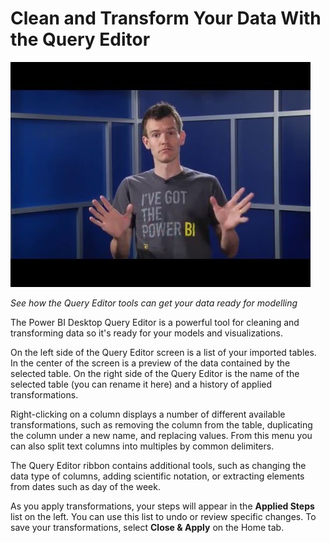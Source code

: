 <properties
   pageTitle="Clean and Transform Your Data With the Query Editor"
   description="Clean and Transform Your Data With the Query Editor"
   services="powerbi"
   documentationCenter=""
   authors="davidiseminger"
   manager="mblythe"
   editor=""
   tags=""
   featuredVideo=""/>

<tags
   ms.service="powerbi"
   ms.devlang="NA"
   ms.topic="article"
   ms.tgt_pltfrm="NA"
   ms.workload="powerbi"
   ms.date="02/17/2016"
   ms.author="v-jescoo"/>

# Clean and Transform Your Data With the Query Editor

[![Basic transformations](./media/powerbi-learning-course1-article3/videothumb.jpg)](http://www.youtube.com/watch?v=o-sinon5JYY)

*See how the Query Editor tools can get your data ready for modelling*

The Power BI Desktop Query Editor is a powerful tool for cleaning and transforming data so it's ready for your models and visualizations.

On the left side of the Query Editor screen is a list of your imported tables. In the center of the screen is a preview of the data contained by the selected table. On the right side of the Query Editor is the name of the selected table (you can rename it here) and a history of applied transformations.

Right-clicking on a column displays a number of different available transformations, such as removing the column from the table, duplicating the column under a new name, and replacing values. From this menu you can also split text columns into multiples by common delimiters.

The Query Editor ribbon contains additional tools, such as changing the data type of columns, adding scientific notation, or extracting elements from dates such as day of the week.

As you apply transformations, your steps will appear in the **Applied Steps** list on the left. You can use this list to undo or review specific changes. To save your transformations, select **Close & Apply** on the Home tab.
